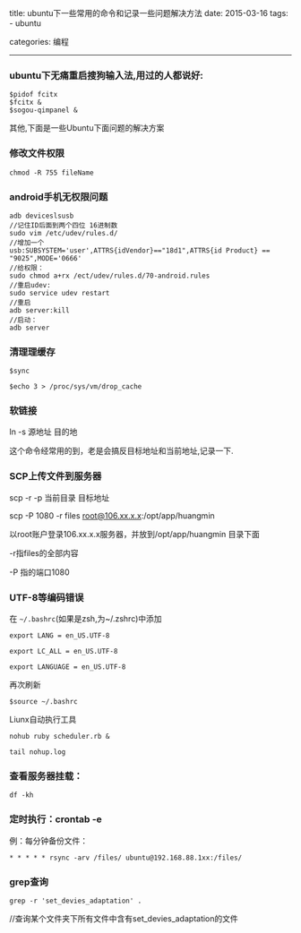 title: ubuntu下一些常用的命令和记录一些问题解决方法
date: 2015-03-16
tags: 
    - ubuntu

categories: 编程

---

### ubuntu下无痛重启搜狗输入法,用过的人都说好:
<!-- more -->
```
$pidof fcitx
$fcitx &
$sogou-qimpanel &
```
其他,下面是一些Ubuntu下面问题的解决方案

### 修改文件权限
```
chmod -R 755 fileName
```

### android手机无权限问题

```
adb deviceslsusb  
//记住ID后面到两个四位 16进制数
sudo vim /etc/udev/rules.d/
//增加一个
usb:SUBSYSTEM='user',ATTRS{idVendor}=="18d1",ATTRS{id Product} == "9025",MODE='0666'
//给权限：
sudo chmod a+rx /ect/udev/rules.d/70-android.rules
//重启udev:
sudo service udev restart
//重启
adb server:kill  
//启动：
adb server
```

### 清理理缓存

```
$sync

$echo 3 > /proc/sys/vm/drop_cache
```

### 软链接

ln -s 源地址 目的地

这个命令经常用的到，老是会搞反目标地址和当前地址,记录一下.



### SCP上传文件到服务器

scp -r -p 当前目录 目标地址

scp -P 1080 -r files root@106.xx.x.x:/opt/app/huangmin 

以root账户登录106.xx.x.x服务器，并放到/opt/app/huangmin 目录下面

-r指files的全部内容

-P 指的端口1080


### UTF-8等编码错误


在 `~/.bashrc`(如果是zsh,为~/.zshrc)中添加

```
export LANG = en_US.UTF-8

export LC_ALL = en_US.UTF-8

export LANGUAGE = en_US.UTF-8
```

再次刷新 
```
$source ~/.bashrc
```

Liunx自动执行工具

```
nohub ruby scheduler.rb &

tail nohup.log
```

### 查看服务器挂载：

```
df -kh
```

### 定时执行：crontab -e

例：每分钟备份文件：

```
* * * * * rsync -arv /files/ ubuntu@192.168.88.1xx:/files/
```
### grep查询

```
grep -r 'set_devies_adaptation' . 
```
//查询某个文件夹下所有文件中含有set_devies_adaptation的文件